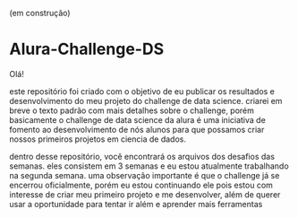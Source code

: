 (em construção)

# Alura-Challenge-DS

Olá!

este repositório foi criado com o objetivo de eu publicar os resultados e desenvolvimento
do meu projeto do challenge de data science. criarei em breve o texto padrão com mais detalhes sobre
o challenge, porém basicamente o challenge de data science da alura é uma iniciativa de fomento
ao desenvolvimento de nós alunos para que possamos criar nossos primeiros projetos em ciencia de dados.

dentro desse repositório, você encontrará os arquivos dos desafios das semanas. eles consistem em 3 semanas e eu
estou atualmente trabalhando na segunda semana.
uma observação importante é que o challenge já se encerrou oficialmente, porém eu estou continuando ele
pois estou com interesse de criar meu primeiro projeto e me desenvolver, além de querer usar a oportunidade para
tentar ir além e aprender mais ferramentas
